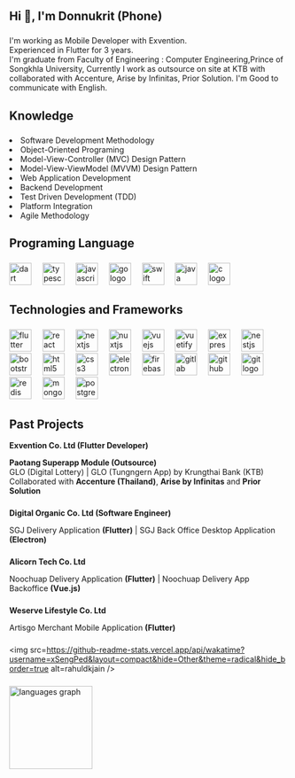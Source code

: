 <h2 align="left">Hi 👋, I'm Donnukrit (Phone)</h2>

###

<p align="left">I'm working as Mobile Developer with Exvention.<br>Experienced in Flutter for 3 years. <br>I'm graduate from Faculty of Engineering : Computer Engineering,Prince of Songkhla University, Currently I work as outsource on site at KTB with collaborated with Accenture, Arise by Infinitas, Prior Solution. I'm Good to communicate with English.</p>

###

<h2 align="left">Knowledge</h2>

###

<div>
  <li>Software Development Methodology</li> 
  <li>Object-Oriented Programing</li>
  <li>Model-View-Controller (MVC) Design Pattern</li>
  <li>Model-View-ViewModel (MVVM) Design Pattern</li>
  <li>Web Application Development</li>
  <li>Backend Development</li>
  <li>Test Driven Development (TDD)</li>
  <li>Platform Integration</li>
  <li>Agile Methodology</li>
</div>

###

<h2 align="left">Programing Language</h2>

###

<div align="left">
  <img src="https://cdn.jsdelivr.net/gh/devicons/devicon/icons/dart/dart-original.svg" height="40" alt="dart logo"  />
  <img width="12" />
  <img src="https://cdn.jsdelivr.net/gh/devicons/devicon/icons/typescript/typescript-original.svg" height="40" alt="typescript logo"  />
  <img width="12" />
  <img src="https://cdn.jsdelivr.net/gh/devicons/devicon/icons/javascript/javascript-original.svg" height="40" alt="javascript logo"  />
  <img width="12" />
  <img src="https://cdn.jsdelivr.net/gh/devicons/devicon/icons/go/go-original.svg" height="40" alt="go logo"  />
  <img width="12" />
  <img src="https://cdn.jsdelivr.net/gh/devicons/devicon/icons/swift/swift-original.svg" height="40" alt="swift logo"  />
  <img width="12" />
  <img src="https://cdn.jsdelivr.net/gh/devicons/devicon/icons/java/java-original.svg" height="40" alt="java logo"  />
  <img width="12" />
  <img src="https://cdn.jsdelivr.net/gh/devicons/devicon/icons/c/c-original.svg" height="40" alt="c logo"  />
</div>

###

<h2 align="left">Technologies and Frameworks</h2>

###

<div align="left">
  <img src="https://cdn.jsdelivr.net/gh/devicons/devicon/icons/flutter/flutter-original.svg" height="40" alt="flutter logo"  />
  <img width="12" />
  <img src="https://cdn.jsdelivr.net/gh/devicons/devicon/icons/react/react-original.svg" height="40" alt="react logo"  />
  <img width="12" />
  <img src="https://cdn.jsdelivr.net/gh/devicons/devicon/icons/nextjs/nextjs-original.svg" height="40" alt="nextjs logo"  />
  <img width="12" />
  <img src="https://cdn.jsdelivr.net/gh/devicons/devicon/icons/nuxtjs/nuxtjs-original.svg" height="40" alt="nuxtjs logo"  />
  <img width="12" />
  <img src="https://cdn.jsdelivr.net/gh/devicons/devicon/icons/vuejs/vuejs-original.svg" height="40" alt="vuejs logo"  />
  <img width="12" />
  <img src="https://cdn.jsdelivr.net/gh/devicons/devicon/icons/vuetify/vuetify-original.svg" height="40" alt="vuetify logo"  />
  <img width="12" />
  <img src="https://skillicons.dev/icons?i=express" height="40" alt="express logo"  />
  <img width="12" />
  <img src="https://cdn.simpleicons.org/nestjs/E0234E" height="40" alt="nestjs logo"  />
  <img width="12" />
  <img src="https://cdn.jsdelivr.net/gh/devicons/devicon/icons/bootstrap/bootstrap-original.svg" height="40" alt="bootstrap logo"  />
  <img width="12" />
  <img src="https://cdn.jsdelivr.net/gh/devicons/devicon/icons/html5/html5-original.svg" height="40" alt="html5 logo"  />
  <img width="12" />
  <img src="https://cdn.jsdelivr.net/gh/devicons/devicon/icons/css3/css3-original.svg" height="40" alt="css3 logo"  />
  <img width="12" />
  <img src="https://cdn.jsdelivr.net/gh/devicons/devicon/icons/electron/electron-original.svg" height="40" alt="electron logo"  />
  <img width="12" />
  <img src="https://cdn.jsdelivr.net/gh/devicons/devicon/icons/firebase/firebase-plain.svg" height="40" alt="firebase logo"  />
  <img width="12" />
  <img src="https://cdn.jsdelivr.net/gh/devicons/devicon/icons/gitlab/gitlab-original.svg" height="40" alt="gitlab logo"  />
  <img width="12" />
  <img src="https://cdn.jsdelivr.net/gh/devicons/devicon/icons/github/github-original.svg" height="40" alt="github logo"  />
  <img width="12" />
  <img src="https://cdn.jsdelivr.net/gh/devicons/devicon/icons/git/git-original.svg" height="40" alt="git logo"  />
  <img width="12" />
  <img src="https://cdn.jsdelivr.net/gh/devicons/devicon/icons/redis/redis-original.svg" height="40" alt="redis logo"  />
  <img width="12" />
  <img src="https://cdn.jsdelivr.net/gh/devicons/devicon/icons/mongodb/mongodb-original.svg" height="40" alt="mongodb logo"  />
  <img width="12" />
  <img src="https://cdn.jsdelivr.net/gh/devicons/devicon/icons/postgresql/postgresql-original.svg" height="40" alt="postgresql logo"  />
</div>

###

<h2 align="left">Past Projects</h2>

<b>Exvention Co. Ltd (Flutter Developer)</b>
<p><b>Paotang Superapp Module (Outsource)</b> 
<br/>GLO (Digital Lottery) | GLO (Tungngern App) by Krungthai Bank (KTB)<br/>Collaborated with <b>Accenture (Thailand)</b>, <b>Arise by Infinitas</b> and <b>Prior Solution</b></p>


### 

<b>Digital Organic Co. Ltd (Software Engineer)</b>
<p>SGJ Delivery Application <b>(Flutter)</b> | SGJ Back Office Desktop Application <b>(Electron)</b></p>

###

<b>Alicorn Tech  Co. Ltd</b>
<p>Noochuap Delivery Application <b>(Flutter)</b> | Noochuap Delivery App Backoffice <b>(Vue.js)</b></p>

###

<b>Weserve Lifestyle Co. Ltd</b>
<p>Artisgo Merchant Mobile Application <b>(Flutter)</b></p>

###

<img src=https://github-readme-stats.vercel.app/api/wakatime?username=xSengPed&layout=compact&hide=Other&theme=radical&hide_border=true alt=rahuldkjain />

###

  <img src="https://github-readme-stats.vercel.app/api/top-langs?username=xSengPed&locale=en&hide_title=false&layout=compact&card_width=320&langs_count=5&theme=dracula&hide_border=false&order=2" height="150" alt="languages graph"  />
</div>

###
